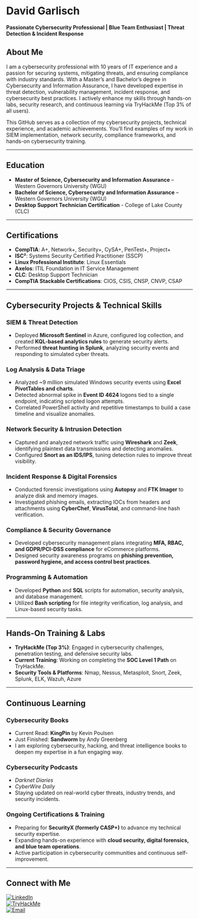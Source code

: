 # **David Garlisch**  
**Passionate Cybersecurity Professional | Blue Team Enthusiast | Threat Detection & Incident Response** 

## **About Me**  
I am a cybersecurity professional with 10 years of IT experience and a passion for securing systems, mitigating threats, and ensuring compliance with industry standards. With a Master’s and Bachelor’s degree in Cybersecurity and Information Assurance, I have developed expertise in threat detection, vulnerability management, incident response, and cybersecurity best practices. I actively enhance my skills through hands-on labs, security research, and continuous learning via TryHackMe (Top 3% of all users).  

This GitHub serves as a collection of my cybersecurity projects, technical experience, and academic achievements. You’ll find examples of my work in SIEM implementation, network security, compliance frameworks, and hands-on cybersecurity training.  

---

## **Education**  
- **Master of Science, Cybersecurity and Information Assurance** – Western Governors University (WGU)  
- **Bachelor of Science, Cybersecurity and Information Assurance** – Western Governors University (WGU)
- **Desktop Support Technician Certification** - College of Lake County (CLC)  

---

## **Certifications**  
- **CompTIA**: A+, Network+, Security+, CySA+, PenTest+, Project+  
- **ISC²**: Systems Security Certified Practitioner (SSCP)  
- **Linux Professional Institute**: Linux Essentials  
- **Axelos**: ITIL Foundation in IT Service Management
- **CLC**: Desktop Support Technician  
- **CompTIA Stackable Certifications**: CIOS, CSIS, CNSP, CNVP, CSAP  

---

## **Cybersecurity Projects & Technical Skills**  

### **SIEM & Threat Detection**  
- Deployed **Microsoft Sentinel** in Azure, configured log collection, and created **KQL-based analytics rules** to generate security alerts.  
- Performed **threat hunting in Splunk**, analyzing security events and responding to simulated cyber threats.  

### **Log Analysis & Data Triage**  
- Analyzed ~9 million simulated Windows security events using **Excel PivotTables and charts**.  
- Detected abnormal spike in **Event ID 4624** logons tied to a single endpoint, indicating scripted logon attempts.  
- Correlated PowerShell activity and repetitive timestamps to build a case timeline and visualize anomalies.  

### **Network Security & Intrusion Detection**  
- Captured and analyzed network traffic using **Wireshark** and **Zeek**, identifying plaintext data transmissions and detecting anomalies.  
- Configured **Snort as an IDS/IPS**, tuning detection rules to improve threat visibility.  

### **Incident Response & Digital Forensics**  
- Conducted forensic investigations using **Autopsy** and **FTK Imager** to analyze disk and memory images.  
- Investigated phishing emails, extracting IOCs from headers and attachments using **CyberChef**, **VirusTotal**, and command-line hash verification.  

### **Compliance & Security Governance**  
- Developed cybersecurity management plans integrating **MFA, RBAC, and GDPR/PCI-DSS compliance** for eCommerce platforms.  
- Designed security awareness programs on **phishing prevention, password hygiene, and access control best practices**.  

### **Programming & Automation**  
- Developed **Python** and **SQL** scripts for automation, security analysis, and database management.  
- Utilized **Bash scripting** for file integrity verification, log analysis, and Linux-based security tasks.  
 
---

## **Hands-On Training & Labs**  
- **TryHackMe (Top 3%)**: Engaged in cybersecurity challenges, penetration testing, and defensive security labs.  
- **Current Training**: Working on completing the **SOC Level 1 Path** on TryHackMe.  
- **Security Tools & Platforms**: Nmap, Nessus, Metasploit, Snort, Zeek, Splunk, ELK, Wazuh, Azure

---

## **Continuous Learning**  

### **Cybersecurity Books**  
- Current Read: **KingPin** by Kevin Poulsen
- Just Finished: **Sandworm** by Andy Greenberg  
- I am exploring cybersecurity, hacking, and threat intelligence books to deepen my expertise in a fun engaging way.  

### **Cybersecurity Podcasts**  
- *Darknet Diaries*  
- *CyberWire Daily*    
- Staying updated on real-world cyber threats, industry trends, and security incidents.  

### **Ongoing Certifications & Training**  
- Preparing for **SecurityX (formerly CASP+)** to advance my technical security expertise.  
- Expanding hands-on experience with **cloud security, digital forensics, and blue team operations**.  
- Active participation in cybersecurity communities and continuous self-improvement.  

---

## **Connect with Me**  

[![LinkedIn](https://img.shields.io/badge/LinkedIn-Connect-blue?style=for-the-badge&logo=linkedin)](https://www.linkedin.com/in/david-garlisch/)  
[![TryHackMe](https://img.shields.io/badge/TryHackMe-Visit-green?style=for-the-badge&logo=tryhackme)](https://tryhackme.com/p/Davidgar0691)  
[![Email](https://img.shields.io/badge/Gmail-Email%20Me-red?style=for-the-badge&logo=gmail&logoColor=white)](mailto:davidgar0691@gmail.com)  
